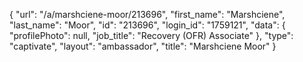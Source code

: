{
    "url": "\/a\/marshciene-moor\/213696",
    "first_name": "Marshciene",
    "last_name": "Moor",
    "id": "213696",
    "login_id": "1759121",
    "data": {
        "profilePhoto": null,
        "job_title": "Recovery (OFR) Associate"
    },
    "type": "captivate",
    "layout": "ambassador",
    "title": "Marshciene Moor"
}